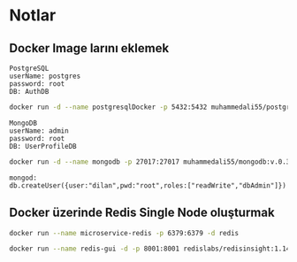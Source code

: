 # Notlar

## Docker Image larını eklemek

    PostgreSQL
    userName: postgres
    password: root
    DB: AuthDB
```bash
docker run -d --name postgresqlDocker -p 5432:5432 muhammedali55/postgresql:v.0.1
```
    MongoDB
    userName: admin
    password: root
    DB: UserProfileDB
```bash
docker run -d --name mongodb -p 27017:27017 muhammedali55/mongodb:v.0.3
```
    mongod:
    db.createUser({user:"dilan",pwd:"root",roles:["readWrite","dbAdmin"]})

## Docker üzerinde Redis Single Node oluşturmak

```bash
docker run --name microservice-redis -p 6379:6379 -d redis
```
```bash
docker run --name redis-gui -d -p 8001:8001 redislabs/redisinsight:1.14.0
```
